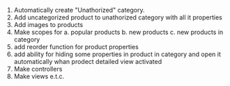 1. Automatically create "Unathorized" category.
2. Add uncategorized product to unathorized category with all it properties
3. Add images to products
4. Make scopes for
	a. popular products
	b. new products
	c. new products in category
5. add reorder function for product properties
6. add ability for hiding some properties in product in category and open it automatically whan prodect detailed view activated
7. Make controllers
8. Make views
		e.t.c.
